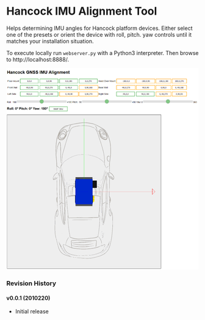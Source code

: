 # Hancock IMU Alignment Tool

Helps determining IMU angles for Hancock platform devices. Either select one of the presets or orient the device with roll, pitch. yaw controls until it matches your installation situation.

To execute locally run ```webserver.py``` with a Python3 interpreter. Then browse to http://localhost:8888/.



![Info](https://github.com/renestraub/hancock_imu_angle/raw/master/preview/screenshot1.png)


### Revision History

#### v0.0.1 (2010220)

- Initial release
